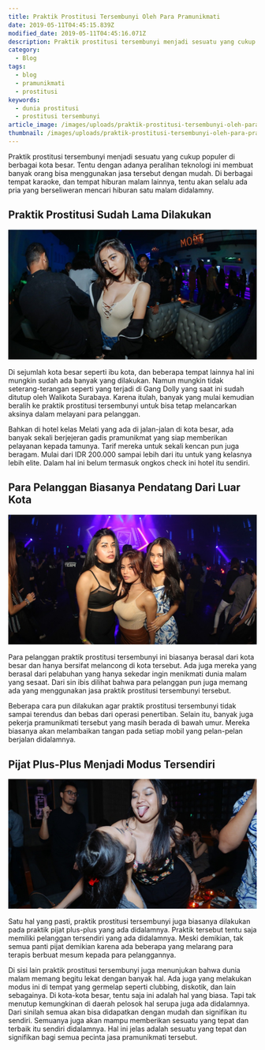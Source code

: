 ```yaml
---
title: Praktik Prostitusi Tersembunyi Oleh Para Pramunikmati
date: 2019-05-11T04:45:15.839Z
modified_date: 2019-05-11T04:45:16.071Z
description: Praktik prostitusi tersembunyi menjadi sesuatu yang cukup populer di berbagai kota besar. Tentu dengan adanya peralihan teknologi ini membuat banyak orang.
category:
  - Blog
tags:
  - blog
  - pramunikmati
  - prostitusi
keywords:
  - dunia prostitusi
  - prostitusi tersembunyi
article_image: /images/uploads/praktik-prostitusi-tersembunyi-oleh-para-pramunikmati-3.jpg
thumbnail: /images/uploads/praktik-prostitusi-tersembunyi-oleh-para-pramunikmati-2-020.jpg
---
```

Praktik prostitusi tersembunyi menjadi sesuatu yang cukup populer di berbagai kota besar. Tentu dengan adanya peralihan teknologi ini membuat banyak orang bisa menggunakan jasa tersebut dengan mudah. Di berbagai tempat karaoke, dan tempat hiburan malam lainnya, tentu akan selalu ada pria yang berseliweran mencari hiburan satu malam didalamny.



## Praktik Prostitusi Sudah Lama Dilakukan

![Praktik Prostitusi Tersembunyi Oleh Para Pramunikmati](/images/uploads/praktik-prostitusi-tersembunyi-oleh-para-pramunikmati-3.jpg)

Di sejumlah kota besar seperti ibu kota, dan beberapa tempat lainnya hal ini mungkin sudah ada banyak yang dilakukan. Namun mungkin tidak seterang-terangan seperti yang terjadi di Gang Dolly yang saat ini sudah ditutup oleh Walikota Surabaya. Karena itulah, banyak yang mulai kemudian beralih ke praktik prostitusi tersembunyi untuk bisa tetap melancarkan aksinya dalam melayani para pelanggan.

Bahkan di hotel kelas Melati yang ada di jalan-jalan di kota besar, ada banyak sekali berjejeran gadis pramunikmat yang siap memberikan pelayanan kepada tamunya. Tarif mereka untuk sekali kencan pun juga beragam. Mulai dari IDR 200.000 sampai lebih dari itu untuk yang kelasnya lebih elite. Dalam hal ini belum termasuk ongkos check ini hotel itu sendiri. 



## Para Pelanggan Biasanya Pendatang Dari Luar Kota

![Praktik Prostitusi Tersembunyi Oleh Para Pramunikmati](/images/uploads/praktik-prostitusi-tersembunyi-oleh-para-pramunikmati-2.jpg)

Para pelanggan praktik prostitusi tersembunyi ini biasanya berasal dari kota besar dan hanya bersifat melancong di kota tersebut. Ada juga mereka yang berasal dari pelabuhan yang hanya sekedar ingin menikmati dunia malam yang sesaat. Dari sin ibis dilihat bahwa para pelanggan pun juga memang ada yang menggunakan jasa praktik prostitusi tersembunyi tersebut.

Beberapa cara pun dilakukan agar praktik prostitusi tersembunyi tidak sampai terendus dan bebas dari operasi penertiban. Selain itu, banyak juga pekerja pramunikmati tersebut yang masih berada di bawah umur. Mereka biasanya akan melambaikan tangan pada setiap mobil yang pelan-pelan berjalan didalamnya.



## Pijat Plus-Plus Menjadi Modus Tersendiri

![Praktik Prostitusi Tersembunyi Oleh Para Pramunikmati](/images/uploads/praktik-prostitusi-tersembunyi-oleh-para-pramunikmati-1.jpg)

Satu hal yang pasti, praktik prostitusi tersembunyi juga biasanya dilakukan pada praktik pijat plus-plus yang ada didalamnya. Praktik tersebut tentu saja memiliki pelanggan tersendiri yang ada didalamnya. Meski demikian, tak semua panti pijat demikian karena ada beberapa yang melarang para terapis berbuat mesum kepada para pelanggannya.

Di sisi lain praktik prostitusi tersembunyi juga menunjukan bahwa dunia malam memang begitu lekat dengan banyak hal. Ada juga yang melakukan modus ini di tempat yang germelap seperti clubbing, diskotik, dan lain sebagainya. Di kota-kota besar, tentu saja ini adalah hal yang biasa. Tapi tak menutup kemungkinan di daerah pelosok hal serupa juga ada didalamnya. Dari sinilah semua akan bisa didapatkan dengan mudah dan signifikan itu sendiri. Semuanya juga akan mampu memberikan sesuatu yang tepat dan terbaik itu sendiri didalamnya. Hal ini jelas adalah sesuatu yang tepat dan signifikan bagi semua pecinta jasa pramunikmati tersebut.
